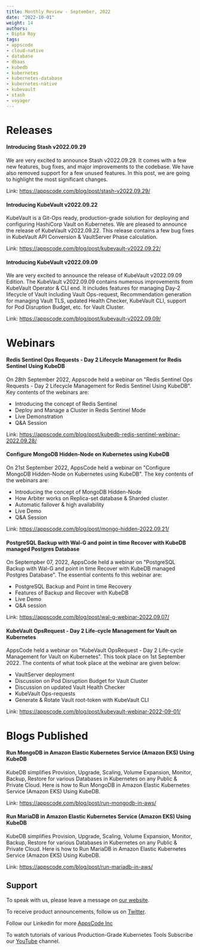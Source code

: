 ```yaml
---
title: Monthly Review - September, 2022
date: "2022-10-01"
weight: 14
authors:
- Dipta Roy
tags:
- appscode
- cloud-native
- database
- dbaas
- kubedb
- kubernetes
- kubernetes-database
- kubernetes-native
- kubevault
- stash
- voyager
---
```


# Releases


#### Introducing Stash v2022.09.29

We are very excited to announce Stash v2022.09.29. It comes with a few new features, bug fixes, and major improvements to the codebase. We have also removed support for a few unused features. In this post, we are going to highlight the most significant changes.

Link: https://appscode.com/blog/post/stash-v2022.09.29/


#### Introducing KubeVault v2022.09.22

KubeVault is a Git-Ops ready, production-grade solution for deploying and configuring HashiCorp Vault on Kubernetes.
We are pleased to announce the release of KubeVault v2022.09.22. This release contains a few bug fixes in KubeVault API Conversion & VaultServer Phase calculation.

Link: https://appscode.com/blog/post/kubevault-v2022.09.22/


#### Introducing KubeVault v2022.09.09

We are very excited to announce the release of KubeVault v2022.09.09 Edition. The KubeVault v2022.09.09 contains numerous improvements from KubeVault Operator & CLI end. It includes features for managing Day-2 lifecycle of Vault including Vault Ops-request, Recommendation generation for managing Vault TLS, updated Health Checker, KubeVault CLI, support for Pod Disruption Budget, etc. for Vault Cluster.

Link: https://appscode.com/blog/post/kubevault-v2022.09.09/


# Webinars


#### Redis Sentinel Ops Requests - Day 2 Lifecycle Management for Redis Sentinel Using KubeDB

On 28th September 2022, Appscode held a webinar on "Redis Sentinel Ops Requests - Day 2 Lifecycle Management for Redis Sentinel Using KubeDB". Key contents of the webinars are:

- Introducing the concept of Redis Sentinel
- Deploy and Manage a Cluster in Redis Sentinel Mode
- Live Demonstration
- Q&A Session

Link: https://appscode.com/blog/post/kubedb-redis-sentinel-webinar-2022.09.28/


#### Configure MongoDB Hidden-Node on Kubernetes using KubeDB

On 21st September 2022, AppsCode held a webinar on "Configure MongoDB Hidden-Node on Kubernetes using KubeDB". The key contents of the webinars are:

- Introducing the concept of MongoDB Hidden-Node
- How Arbiter works on Replica-set database & Sharded cluster.
- Automatic failover & high availability
- Live Demo
- Q&A Session

Link: https://appscode.com/blog/post/mongo-hidden-2022.09.21/


#### PostgreSQL Backup with Wal-G and point in time Recover with KubeDB managed Postgres Database

On Septempber 07, 2022, AppsCode held a webinar on "PostgreSQL Backup with Wal-G and point in time Recover with KubeDB managed Postgres Database". The essential contents fo this webinar are:

- PostgreSQL Backup and Point in time Recovery
- Features of Backup and Recover with KubeDB
- Live Demo
- Q&A session

Link: https://appscode.com/blog/post/wal-g-webinar-2022.09.07/


#### KubeVault OpsRequest - Day 2 Life-cycle Management for Vault on Kubernetes

AppsCode held a webinar on "KubeVault OpsRequest - Day 2 Life-cycle Management for Vault on Kubernetes". This took place on 1st September 2022. The contents of what took place at the webinar are given below:

- VaultServer deployment
- Discussion on Pod Disruption Budget for Vault Cluster
- Discussion on updated Vault Health Checker
- KubeVault Ops-requests
- Generate & Rotate Vault root-token with KubeVault CLI

Link: https://appscode.com/blog/post/kubevault-webinar-2022-09-01/


# Blogs Published


#### Run MongoDB in Amazon Elastic Kubernetes Service (Amazon EKS) Using KubeDB

KubeDB simplifies Provision, Upgrade, Scaling, Volume Expansion, Monitor, Backup, Restore for various Databases in Kubernetes on any Public & Private Cloud. Here is how to Run MongoDB in Amazon Elastic Kubernetes Service (Amazon EKS) Using KubeDB.

Link: https://appscode.com/blog/post/run-mongodb-in-aws/


#### Run MariaDB in Amazon Elastic Kubernetes Service (Amazon EKS) Using KubeDB

KubeDB simplifies Provision, Upgrade, Scaling, Volume Expansion, Monitor, Backup, Restore for various Databases in Kubernetes on any Public & Private Cloud. Here is how to Run MariaDB in Amazon Elastic Kubernetes Service (Amazon EKS) Using KubeDB.

Link: https://appscode.com/blog/post/run-mariadb-in-aws/




## Support

To speak with us, please leave a message on [our website](https://appscode.com/contact/).

To receive product announcements, follow us on [Twitter](https://twitter.com/KubeDB).

Follow our Linkedin for more [AppsCode Inc](https://www.linkedin.com/company/appscode/)

To watch tutorials of various Production-Grade Kubernetes Tools Subscribe our [YouTube](https://youtube.com/@appscode) channel.
